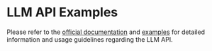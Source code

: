 # LLM API Examples

Please refer to the [official documentation](https://nvidia.github.io/TensorRT-LLM/llm-api/) and [examples](https://nvidia.github.io/TensorRT-LLM/llm-api-examples/) for detailed information and usage guidelines regarding the LLM API.
